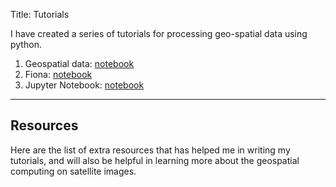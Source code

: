 Title: Tutorials

I have created a series of tutorials for processing geo-spatial data using python.

1. Geospatial data: [notebook](#)
2. Fiona: [notebook](#)
3. Jupyter Notebook: [notebook](#)

---
## Resources
Here are the list of extra resources that has helped me in writing my tutorials,
and will also be helpful in learning more about the geospatial computing on 
satellite images.

